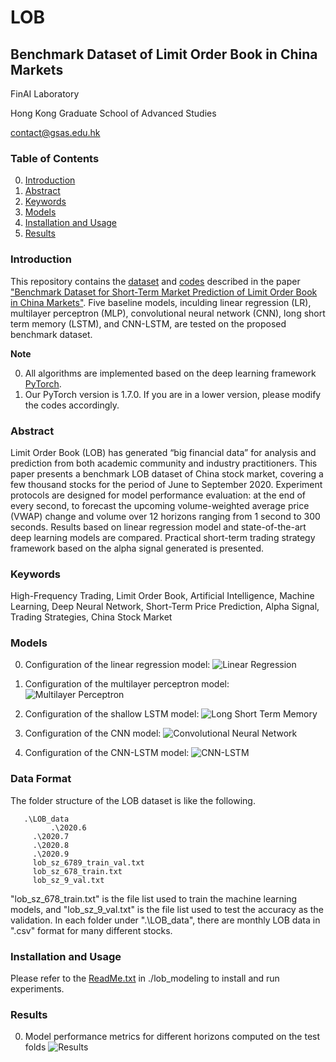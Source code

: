 # LOB
## Benchmark Dataset of Limit Order Book in China Markets

FinAI Laboratory

Hong Kong Graduate School of Advanced Studies

contact@gsas.edu.hk

### Table of Contents
0. [Introduction](#introduction)
1. [Abstract](#abstract)
2. [Keywords](#keywords)
3. [Models](#models)
4. [Installation and Usage](#install)
5. [Results](#results)

### Introduction

This repository contains the [dataset](https://drive.google.com/file/d/13xgOAXhVa1QhZLg4DaqWwbCZVNhXNKiw/view?usp=sharing) and [codes](https://github.com/hkgsas/LOB/tree/master/lob_modeling) described in the paper ["Benchmark Dataset for Short-Term Market Prediction of Limit Order Book in China Markets"](https://github.com/hkgsas/LOB/blob/master/Benchmark%20Dataset%20for%20Short-Term%20Market%20Prediction%20of%20Limit%20Order%20Book%20in%20China%20Markets%202020%20Nov%20v3.pdf). Five baseline models, inculding linear regression (LR), multilayer perceptron (MLP), convolutional neural network (CNN), long short term memory (LSTM), and CNN-LSTM, are tested on the proposed benchmark dataset.

**Note**

0. All algorithms are implemented based on the deep learning framework [PyTorch](https://pytorch.org/).
0. Our PyTorch version is 1.7.0. If you are in a lower version, please modify the codes accordingly.

### Abstract

Limit Order Book (LOB) has generated “big financial data” for analysis and prediction from both academic community and industry practitioners. This paper presents a benchmark LOB dataset of China stock market, covering a few thousand stocks for the period of June to September 2020. Experiment protocols are designed for model performance evaluation: at the end of every second, to forecast the upcoming volume-weighted average price (VWAP) change and volume over 12 horizons ranging from 1 second to 300 seconds. Results based on linear regression model and state-of-the-art deep learning models are compared. Practical short-term trading strategy framework based on the alpha signal generated is presented.

### Keywords 
High-Frequency Trading, Limit Order Book, Artificial Intelligence, Machine Learning, Deep Neural Network, Short-Term Price Prediction, Alpha Signal, Trading Strategies, China Stock Market

### Models
0. Configuration of the linear regression model:
	![Linear Regression](https://github.com/hkgsas/LOB/blob/master/lr.png)

0. Configuration of the multilayer perceptron model:
	![Multilayer Perceptron](https://github.com/hkgsas/LOB/blob/master/mlp.png)
	
0. Configuration of the shallow LSTM model:
	![Long Short Term Memory](https://github.com/hkgsas/LOB/blob/master/mlp.png)
	
0. Configuration of the CNN model:
	![Convolutional Neural Network](https://github.com/hkgsas/LOB/blob/master/cnn.png)

0. Configuration of the CNN-LSTM model:
	![CNN-LSTM](https://github.com/hkgsas/LOB/blob/master/cnnlstm.png)

### Data Format
The folder structure of the LOB dataset is like the following.
```
   .\LOB_data
         .\2020.6
	 .\2020.7
	 .\2020.8
	 .\2020.9
	 lob_sz_6789_train_val.txt
	 lob_sz_678_train.txt
	 lob_sz_9_val.txt 
```
"lob_sz_678_train.txt" is the file list used to train the machine learning models, and "lob_sz_9_val.txt" is the file list used to test the accuracy as the validation. In each folder under ".\LOB_data", there are monthly LOB data in ".csv" format for many different stocks.



### Installation and Usage
Please refer to the [ReadMe.txt](https://github.com/hkgsas/LOB/blob/master/lob_modeling/README.md) in ./lob_modeling to install and run experiments.


### Results

0. Model performance metrics for different horizons computed on the test folds
        ![Results](https://github.com/hkgsas/LOB/blob/master/results.png)
